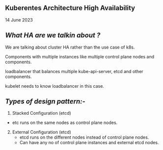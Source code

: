 ## Kuberentes Architecture High Availability
14 June 2023

***What HA are we talkin about ?***
---

We are talking about cluster HA rather than the use case of k8s.

Components with multiple instances like multiple control plane nodes and components.

loadbalancer that balances multiple kube-api-server, etcd and other components.

kubelet needs to know loadbalancer in this case.



***Types of design pattern:-***
---

1. Stacked Configuration (etcd)
* etc runs on the same nodes as control plane nodes.

2. External Configuration (etcd)
    * etcd runs on the different nodes instead of control plane nodes.
    * Can have any no of control plane instances and external etcd nodes.

